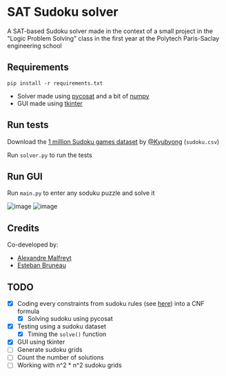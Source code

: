# SAT Sudoku solver
A SAT-based Sudoku solver made in the context of a small project in the "Logic Problem Solving" class in the first year at the Polytech Paris-Saclay engineering school

## Requirements
`pip install -r requirements.txt`
* Solver made using [pycosat](https://pypi.org/project/pycosat/) and a bit of [numpy](https://pypi.org/project/numpy/)
* GUI made using [tkinter](https://docs.python.org/3/library/tkinter.html)

## Run tests
Download the [1 million Sudoku games dataset](https://www.kaggle.com/datasets/bryanpark/sudoku) by [@Kyubyong](https://github.com/Kyubyong) (`sudoku.csv`)

Run `solver.py` to run the tests

## Run GUI
Run `main.py` to enter any soduku puzzle and solve it

![image](https://user-images.githubusercontent.com/54336210/163411198-36622de7-1215-409f-bd8e-4028b0f8818d.png)
![image](https://user-images.githubusercontent.com/54336210/163411170-9e2c8fbd-5c0e-4150-a991-7447a91a62f5.png)

## Credits
Co-developed by:
* [Alexandre Malfreyt](https://github.com/AlexZeGamer)
* [Esteban Bruneau](https://github.com/Esteboss)

## TODO
- [x] Coding every constraints from sudoku rules (see [here](https://www.sudokuwiki.org/Sudoku_rules)) into a CNF formula
  - [x] Solving sudoku using pycosat
- [x] Testing using a sudoku dataset
  - [x] Timing the `solve()` function
- [x] GUI using tkinter
- [ ] Generate sudoku grids
- [ ] Count the number of solutions
- [ ] Working with n^2 * n^2 sudoku grids
